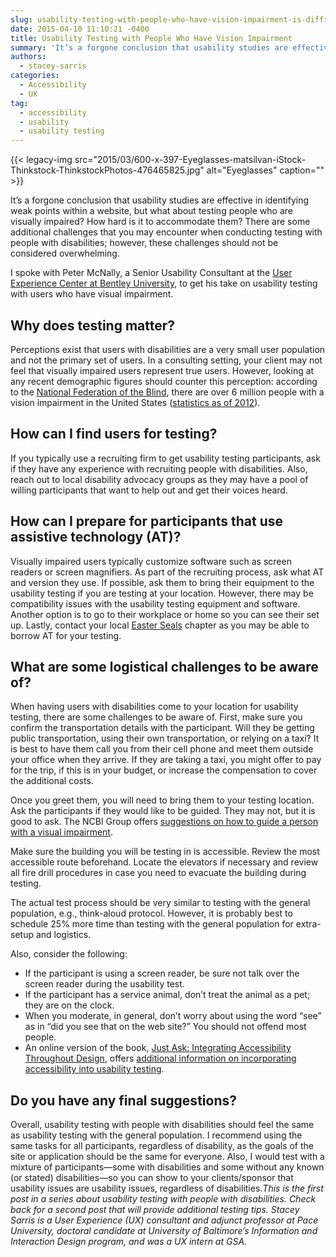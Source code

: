 ```yaml
---
slug: usability-testing-with-people-who-have-vision-impairment-is-difficult-reality-or-perception
date: 2015-04-10 11:10:21 -0400
title: Usability Testing with People Who Have Vision Impairment
summary: 'It’s a forgone conclusion that usability studies are effective in identifying weak points within a website, but what about testing people who are visually impaired? How hard is it to accommodate them? There are some additional challenges that you may encounter when conducting testing with people with disabilities; however, these challenges should not be considered'
authors:
  - stacey-sarris
categories:
  - Accessibility
  - UX
tag:
  - accessibility
  - usability
  - usability testing
---
```


{{< legacy-img src="2015/03/600-x-397-Eyeglasses-matsilvan-iStock-Thinkstock-ThinkstockPhotos-476465825.jpg" alt="Eyeglasses" caption="" >}} 

It’s a forgone conclusion that usability studies are effective in identifying weak points within a website, but what about testing people who are visually impaired? How hard is it to accommodate them? There are some additional challenges that you may encounter when conducting testing with people with disabilities; however, these challenges should not be considered overwhelming.

I spoke with Peter McNally, a Senior Usability Consultant at the [User Experience Center at Bentley University](http://www.bentley.edu/centers/user-experience-center), to get his take on usability testing with users who have visual impairment.

## Why does testing matter?

Perceptions exist that users with disabilities are a very small user population and not the primary set of users. In a consulting setting, your client may not feel that visually impaired users represent true users. However, looking at any recent demographic figures should counter this perception: according to the [National Federation of the Blind](https://nfb.org//), there are over 6 million people with a vision impairment in the United States ([statistics as of 2012](https://nfb.org/blindness-statistics)).

## How can I find users for testing?

If you typically use a recruiting firm to get usability testing participants, ask if they have any experience with recruiting people with disabilities. Also, reach out to local disability advocacy groups as they may have a pool of willing participants that want to help out and get their voices heard.

## How can I prepare for participants that use assistive technology (AT)?

Visually impaired users typically customize software such as screen readers or screen magnifiers. As part of the recruiting process, ask what AT and version they use. If possible, ask them to bring their equipment to the usability testing if you are testing at your location. However, there may be compatibility issues with the usability testing equipment and software. Another option is to go to their workplace or home so you can see their set up. Lastly, contact your local [Easter Seals](http://www.easterseals.com/) chapter as you may be able to borrow AT for your testing.

## What are some logistical challenges to be aware of?

When having users with disabilities come to your location for usability testing, there are some challenges to be aware of. First, make sure you confirm the transportation details with the participant. Will they be getting public transportation, using their own transportation, or relying on a taxi? It is best to have them call you from their cell phone and meet them outside your office when they arrive. If they are taking a taxi, you might offer to pay for the trip, if this is in your budget, or increase the compensation to cover the additional costs.

Once you greet them, you will need to bring them to your testing location. Ask the participants if they would like to be guided. They may not, but it is good to ask. The NCBI Group offers [suggestions on how to guide a person with a visual impairment](http://www.ncbi.ie/information-for/friends-and-relatives/guiding-a-person-with-a-vision-impairment).

Make sure the building you will be testing in is accessible. Review the most accessible route beforehand. Locate the elevators if necessary and review all fire drill procedures in case you need to evacuate the building during testing.

The actual test process should be very similar to testing with the general population, e.g., think-aloud protocol. However, it is probably best to schedule 25% more time than testing with the general population for extra-setup and logistics.

Also, consider the following:

  * If the participant is using a screen reader, be sure not talk over the screen reader during the usability test.
  * If the participant has a service animal, don’t treat the animal as a pet; they are on the clock.
  * When you moderate, in general, don’t worry about using the word “see” as in “did you see that on the web site?” You should not offend most people.
  * An online version of the book, [Just Ask: Integrating Accessibility Throughout Design](http://www.uiaccess.com/accessucd/), offers [additional information on incorporating accessibility into usability testing](http://www.uiaccess.com/accessucd/ut_conduct.html).

## Do you have any final suggestions?

Overall, usability testing with people with disabilities should feel the same as usability testing with the general population. I recommend using the same tasks for all participants, regardless of disability, as the goals of the site or application should be the same for everyone. Also, I would test with a mixture of participants—some with disabilities and some without any known (or stated) disabilities—so you can show to your clients/sponsor that usability issues are usability issues, regardless of disabilities._This is the first post in a series about usability testing with people with disabilities. Check back for a second post that will provide additional testing tips._
_Stacey Sarris is a User Experience (UX) consultant and adjunct professor at Pace University, doctoral candidate at University of Baltimore&#8217;s Information and Interaction Design program, and was a UX intern at GSA._